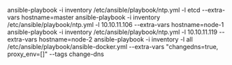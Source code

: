 ansible-playbook -i inventory /etc/ansible/playbook/ntp.yml -l etcd --extra-vars hostname=master
ansible-playbook -i inventory /etc/ansible/playbook/ntp.yml -l 10.10.11.106 --extra-vars hostname=node-1
ansible-playbook -i inventory /etc/ansible/playbook/ntp.yml -l 10.10.11.119 --extra-vars hostname=node-2
ansible-playbook -i inventory -l all /etc/ansible/playbook/ansible-docker.yml --extra-vars "changedns=true, proxy_env=[]" --tags change-dns
